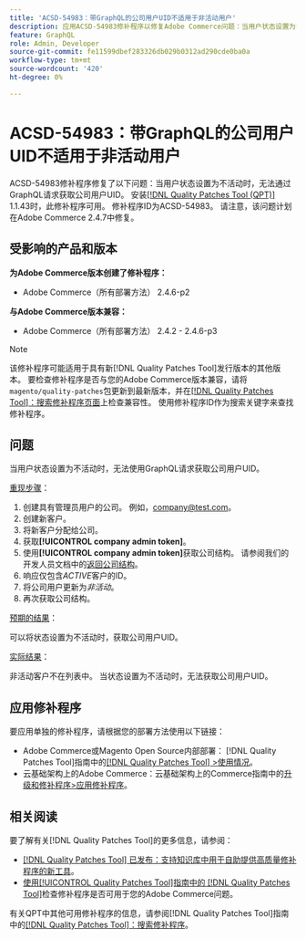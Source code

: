 ```yaml
---
title: 'ACSD-54983：带GraphQL的公司用户UID不适用于非活动用户'
description: 应用ACSD-54983修补程序以修复Adobe Commerce问题：当用户状态设置为不活动时，无法通过GraphQL请求获取公司用户UID。
feature: GraphQL
role: Admin, Developer
source-git-commit: fe11599dbef283326db029b0312ad290cde0ba0a
workflow-type: tm+mt
source-wordcount: '420'
ht-degree: 0%

---
```


# ACSD-54983：带GraphQL的公司用户UID不适用于非活动用户

ACSD-54983修补程序修复了以下问题：当用户状态设置为不活动时，无法通过GraphQL请求获取公司用户UID。 安装[[!DNL Quality Patches Tool (QPT)]](https://experienceleague.adobe.com/en/docs/commerce-knowledge-base/kb/announcements/commerce-announcements/magento-quality-patches-released-new-tool-to-self-serve-quality-patches) 1.1.43时，此修补程序可用。 修补程序ID为ACSD-54983。 请注意，该问题计划在Adobe Commerce 2.4.7中修复。

## 受影响的产品和版本

**为Adobe Commerce版本创建了修补程序：**

* Adobe Commerce（所有部署方法） 2.4.6-p2

**与Adobe Commerce版本兼容：**

* Adobe Commerce（所有部署方法） 2.4.2 - 2.4.6-p3

>[!NOTE]
>
>该修补程序可能适用于具有新[!DNL Quality Patches Tool]发行版本的其他版本。 要检查修补程序是否与您的Adobe Commerce版本兼容，请将`magento/quality-patches`包更新到最新版本，并在[[!DNL Quality Patches Tool]：搜索修补程序页面](https://experienceleague.adobe.com/tools/commerce-quality-patches/index.html)上检查兼容性。 使用修补程序ID作为搜索关键字来查找修补程序。

## 问题

当用户状态设置为不活动时，无法使用GraphQL请求获取公司用户UID。

<u>重现步骤</u>：

1. 创建具有管理员用户的公司。 例如，company@test.com。
1. 创建新客户。
1. 将新客户分配给公司。
1. 获取&#x200B;**[!UICONTROL company admin token]**。
1. 使用&#x200B;**[!UICONTROL company admin token]**&#x200B;获取公司结构。 请参阅我们的开发人员文档中的[返回公司结构](https://developer.adobe.com/commerce/webapi/graphql/schema/b2b/company/queries/company/#return-the-company-structure)。
1. 响应仅包含&#x200B;*ACTIVE*&#x200B;客户的ID。
1. 将公司用户更新为&#x200B;*非活动*。
1. 再次获取公司结构。

<u>预期的结果</u>：

可以将状态设置为不活动时，获取公司用户UID。

<u>实际结果</u>：

非活动客户不在列表中。 当状态设置为不活动时，无法获取公司用户UID。

## 应用修补程序

要应用单独的修补程序，请根据您的部署方法使用以下链接：

* Adobe Commerce或Magento Open Source内部部署： [!DNL Quality Patches Tool]指南中的[[!DNL Quality Patches Tool] >使用情况](/help/tools/quality-patches-tool/usage.md)。
* 云基础架构上的Adobe Commerce：云基础架构上的Commerce指南中的[升级和修补程序>应用修补程序](https://experienceleague.adobe.com/docs/commerce-cloud-service/user-guide/develop/upgrade/apply-patches.html)。

## 相关阅读

要了解有关[!DNL Quality Patches Tool]的更多信息，请参阅：

* [[!DNL Quality Patches Tool] 已发布：支持知识库中用于自助提供高质量修补程序的新工具](https://experienceleague.adobe.com/en/docs/commerce-knowledge-base/kb/announcements/commerce-announcements/magento-quality-patches-released-new-tool-to-self-serve-quality-patches)。
* [使用[!UICONTROL Quality Patches Tool]指南中的 [!DNL Quality Patches Tool]](/help/tools/quality-patches-tool/patches-available-in-qpt/check-patch-for-magento-issue-with-magento-quality-patches.md)检查修补程序是否可用于您的Adobe Commerce问题。


有关QPT中其他可用修补程序的信息，请参阅[!DNL Quality Patches Tool]指南中的[[!DNL Quality Patches Tool]：搜索修补程序](https://experienceleague.adobe.com/tools/commerce-quality-patches/index.html)。
